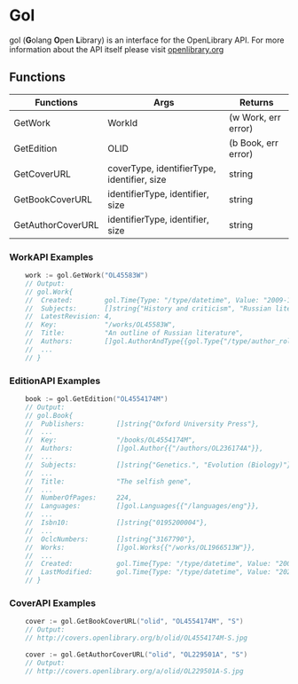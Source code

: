 # Gol
gol (**G**olang **O**pen **L**ibrary) is an interface for the OpenLibrary API. For more information about the API itself please visit [openlibrary.org](https://openlibrary.org/developers/api)

## Functions
| Functions | Args | Returns  |
|---|---|--|
| GetWork   | WorkId | (w Work, err error)  |
| GetEdition   | OLID | (b Book, err error)  |
| GetCoverURL   | coverType, identifierType, identifier, size | string  |
| GetBookCoverURL   | identifierType, identifier, size | string  |
| GetAuthorCoverURL   | identifierType, identifier, size | string  |

### WorkAPI Examples
```go
    work := gol.GetWork("OL45583W")
    // Output:
    // gol.Work{
    //  Created:        gol.Time{Type: "/type/datetime", Value: "2009-10-15T11:23:34.130855"},
    //	Subjects:       []string{"History and criticism", "Russian literature", "Russian literature, history and criticism"},
    //	LatestRevision: 4,
    //	Key:            "/works/OL45583W",
    //	Title:          "An outline of Russian literature",
    //	Authors:        []gol.AuthorAndType{{gol.Type{"/type/author_role"}, gol.Author{"/authors/OL18295A"}}},
    //  ...
    // }
```

### EditionAPI Examples
```go
    book := gol.GetEdition("OL4554174M")
    // Output:
    // gol.Book{
    //  Publishers:        []string{"Oxford University Press"},
    //  ...
    //	Key:               "/books/OL4554174M",
    //	Authors:           []gol.Author{{"/authors/OL236174A"}},
    //  ...
    //	Subjects:          []string{"Genetics.", "Evolution (Biology)"},
    //  ...
    //	Title:             "The selfish gene",
    //  ...
    //	NumberOfPages:     224,
    //	Languages:         []gol.Languages{{"/languages/eng"}},
    //	...
    //	Isbn10:            []string{"0195200004"},
    //  ...
    //	OclcNumbers:       []string{"3167790"},
    //	Works:             []gol.Works{{"/works/OL1966513W"}},
    //  ...
    //	Created:           gol.Time{Type: "/type/datetime", Value: "2008-04-01T03:28:50.625462"},
    //	LastModified:      gol.Time{Type: "/type/datetime", Value: "2021-03-03T05:21:06.382367"},
    // }
```

### CoverAPI Examples
```go
    cover := gol.GetBookCoverURL("olid", "OL4554174M", "S")
    // Output:
    // http://covers.openlibrary.org/b/olid/OL4554174M-S.jpg
    
    cover := gol.GetAuthorCoverURL("olid", "OL229501A", "S")
    // Output:
    // http://covers.openlibrary.org/a/olid/OL229501A-S.jpg
```
